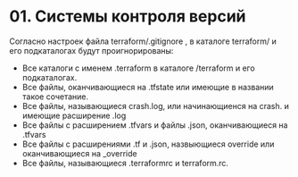 # 01. Системы контроля версий

Согласно настроек файла terraform/.gitignore , в каталоге terraform/ и его подкаталогах будут проигнорированы:
- Все каталоги с именем .terraform в каталоге /terraform и его подкаталогах.
- Все файлы, оканчивающиеся на .tfstate или имеющие в названии такое сочетание.
- Все файлы, называющиеся crash.log, или начинающиенся на crash. и имеющие расширение .log
- Все файлы с расширением .tfvars и файлы .json, оканчивающиеся на .tfvars
- Все файлы с расширениями .tf и .json, назвыющиеся override или оканчивающиеся на _override
- Все файлы, называющиеся .terraformrc и terraform.rc.
